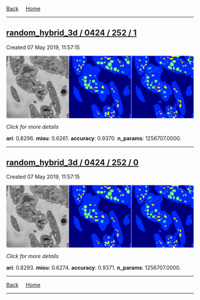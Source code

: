 
[Back](..)&nbsp;&nbsp;&nbsp;&nbsp;&nbsp;[Home](https://leapmanlab.github.io/snapshots)

---

<div class="summary"><a href="1"><h2>random_hybrid_3d / 0424 / 252 / 1</h2></a><p>Created 07 May 2019, 11:57:15
</p><a href="1"><img src="1/media/summary.png" align="center"></a><p>
<i>Click for more details</i>
</p></div>

**ari**: 0.8296. **miou**: 0.6261. **accuracy**: 0.9370. **n_params**: 1256707.0000. 

---

<div class="summary"><a href="0"><h2>random_hybrid_3d / 0424 / 252 / 0</h2></a><p>Created 07 May 2019, 11:57:15
</p><a href="0"><img src="0/media/summary.png" align="center"></a><p>
<i>Click for more details</i>
</p></div>

**ari**: 0.8293. **miou**: 0.6274. **accuracy**: 0.9371. **n_params**: 1256707.0000. 

---

[Back](..)&nbsp;&nbsp;&nbsp;&nbsp;&nbsp;[Home](https://leapmanlab.github.io/snapshots)

---
